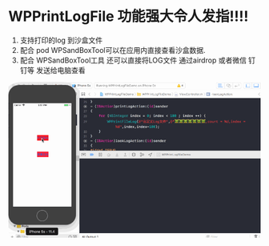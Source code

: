 # WPPrintLogFile  功能强大令人发指!!!!

1. 支持打印的log 到沙盒文件
2. 配合 pod WPSandBoxTool可以在应用内直接查看沙盒数据. 
3. 配合 WPSandBoxTool工具 还可以直接将LOG文件 通过airdrop 或者微信 钉钉等 发送给电脑查看

![](https://github.com/wenyhooo/WPPrintLogFile/blob/master/WPPrintLogFileDemo/wpprintlog.gif)
